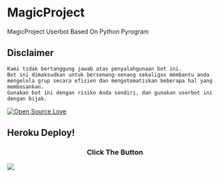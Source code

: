 # MagicProject
MagicProject Userbot Based On Python Pyrogram

## Disclaimer

```
Kami tidak bertanggung jawab atas penyalahgunaan bot ini.
Bot ini dimaksudkan untuk bersenang-senang sekaligus membantu anda
mengelola grup secara efisien dan mengotomatiskan beberapa hal yang membosankan.
Gunakan bot ini dengan risiko Anda sendiri, dan gunakan userbot ini dengan bijak.
```


 [![Open Source Love](https://badges.frapsoft.com/os/v2/open-source.png?v=103)](https://github.com/Team-Pesulap/MagicProject)


## Heroku Deploy!
<h3 align="center">Click The Button</h3>
<a href="https://heroku.com/deploy?template=https://github.com/Team-Pesulap/MagicProject"><img src="https://www.herokucdn.com/deploy/button.svg"></a>
</div>


